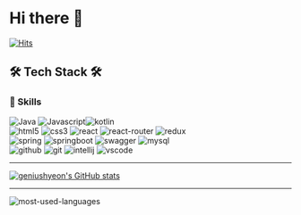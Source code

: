 # Hi there 👋

<!--
**geniushyeon/geniushyeon** is a ✨ _special_ ✨ repository because its `README.md` (this file) appears on your GitHub profile.

Here are some ideas to get you started:

- 🔭 I’m currently working on ...
- 🌱 I’m currently learning ...
- 👯 I’m looking to collaborate on ...
- 🤔 I’m looking for help with ...
- 💬 Ask me about ...
- 📫 How to reach me: ...
- 😄 Pronouns: ...
- ⚡ Fun fact: ...
-->

[![Hits](https://hits.seeyoufarm.com/api/count/incr/badge.svg?url=https%3A%2F%2Fgithub.com%2Fgeniushyeon&count_bg=%239DBA87&title_bg=%23555555&icon=&icon_color=%23E7E7E7&title=hits&edge_flat=false)](https://hits.seeyoufarm.com)<br/>
## 🛠 Tech Stack 🛠
### 🚀 Skills <br/>
![Java](https://img.shields.io/badge/Java-ED8B00?style=for-the-badge&logo=java&logoColor=white)&nbsp;![Javascript](https://img.shields.io/badge/JavaScript-323330?style=for-the-badge&logo=javascript&logoColor=F7DF1E)![kotlin](https://img.shields.io/badge/Kotlin-0095D5?&style=for-the-badge&logo=kotlin&logoColor=white)<br/>
![html5](https://img.shields.io/badge/HTML5-E34F26?style=for-the-badge&logo=html5&logoColor=white
)&nbsp;![css3](https://img.shields.io/badge/CSS3-1572B6?style=for-the-badge&logo=css3&logoColor=white)&nbsp;![react](https://img.shields.io/badge/React-20232A?style=for-the-badge&logo=react&logoColor=61DAFB)&nbsp;![react-router](https://img.shields.io/badge/React_Router-CA4245?style=for-the-badge&logo=react-router&logoColor=white)&nbsp;![redux](https://img.shields.io/badge/Redux-593D88?style=for-the-badge&logo=redux&logoColor=white)
<br/>
![spring](https://img.shields.io/badge/Spring-6DB33F?style=for-the-badge&logo=spring&logoColor=white)&nbsp;![springboot](https://img.shields.io/badge/Spring_Boot-F2F4F9?style=for-the-badge&logo=spring-boot)&nbsp;![swagger](https://img.shields.io/badge/Swagger-85EA2D?style=for-the-badge&logo=Swagger&logoColor=white)&nbsp;![mysql](https://img.shields.io/badge/MySQL-005C84?style=for-the-badge&logo=mysql&logoColor=white)<br/>
![github](https://img.shields.io/badge/GitHub-100000?style=for-the-badge&logo=github&logoColor=white)&nbsp;![git](https://img.shields.io/badge/GIT-E44C30?style=for-the-badge&logo=git&logoColor=white)&nbsp;![intellij](https://img.shields.io/badge/IntelliJ_IDEA-000000.svg?style=for-the-badge&logo=intellij-idea&logoColor=white)&nbsp;![vscode](https://img.shields.io/badge/Visual_Studio_Code-0078D4?style=for-the-badge&logo=visual%20studio%20code&logoColor=white
)<br/>
****
[![geniushyeon's GitHub stats](https://github-readme-stats.vercel.app/api?username=geniushyeon&show_icons=true&theme=dark)](https://github.com/anuraghazra/github-readme-stats)<br/>
****
![most-used-languages](https://github-readme-stats.vercel.app/api/top-langs/?username=geniushyeon)